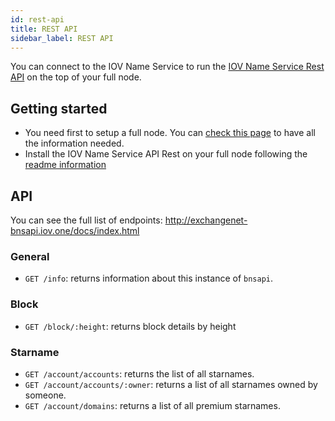 ```yaml
---
id: rest-api
title: REST API
sidebar_label: REST API
---
```


You can connect to the IOV Name Service to run the [IOV Name Service Rest API](https://github.com/iov-one/bns/tree/master/cmd/bnsapi) on the top of your full node.

## Getting started

- You need first to setup a full node. You can [check this page](/docs/iov-name-service/validator/testnet) to have all the information needed.
- Install the IOV Name Service API Rest on your full node following the [readme information](https://github.com/iov-one/bns/tree/master/cmd/bnsapi)

## API

You can see the full list of endpoints:
http://exchangenet-bnsapi.iov.one/docs/index.html

### General

- `GET /info`: returns information about this instance of `bnsapi`.

### Block

- `GET /block/:height`: returns block details by height

### Starname

- `GET /account/accounts`: returns the list of all starnames.
- `GET /account/accounts/:owner`: returns a list of all starnames owned by someone.
- `GET /account/domains`: returns a list of all premium starnames.